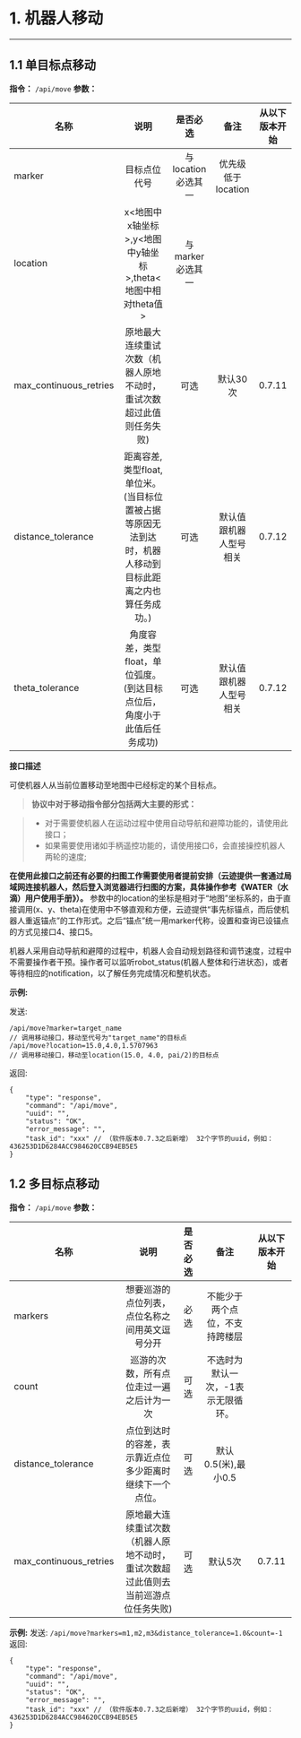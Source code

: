 # 1. 机器人移动

---

## 1.1 单目标点移动

**指令：** `/api/move`
**参数：**

|名称|说明|是否必选|备注|从以下版本开始|
|----|:--:|:------:|:--:|:------------:|
|marker|目标点位代号|与location必选其一|优先级低于location| |
|location|x<地图中x轴坐标>,y<地图中y轴坐标>,theta<地图中相对theta值>|与marker必选其一| | |
|max_continuous_retries|原地最大连续重试次数（机器人原地不动时，重试次数超过此值则任务失败)|可选|默认30次|0.7.11|
|distance_tolerance|距离容差,类型float,单位米。(当目标位置被占据等原因无法到达时，机器人移动到目标此距离之内也算任务成功。)|可选|默认值跟机器人型号相关|0.7.12|
|theta_tolerance|角度容差，类型float，单位弧度。(到达目标点位后，角度小于此值后任务成功)|可选|默认值跟机器人型号相关|0.7.12|

**接口描述**

可使机器人从当前位置移动至地图中已经标定的某个目标点。

> **协议中对于移动指令部分包括两大主要的形式：**

> * 对于需要使机器人在运动过程中使用自动导航和避障功能的，请使用此接口；
> * 如果需要使用诸如手柄遥控功能的，请使用接口6，会直接操控机器人两轮的速度;

**在使用此接口之前还有必要的扫图工作需要使用者提前安排（云迹提供一套通过局域网连接机器人，然后登入浏览器进行扫图的方案，具体操作参考《WATER（水滴）用户使用手册》）。**
参数中的location的坐标是相对于“地图”坐标系的，由于直接调用(x、y、theta)在使用中不够直观和方便，云迹提供“事先标锚点，而后使机器人重返锚点”的工作形式。之后“锚点”统一用marker代称，设置和查询已设锚点的方式见接口4、接口5。

机器人采用自动导航和避障的过程中，机器人会自动规划路径和调节速度，过程中不需要操作者干预。操作者可以监听robot_status(机器人整体和行进状态)，或者等待相应的notification，以了解任务完成情况和整机状态。

**示例:**

发送:
```
/api/move?marker=target_name
// 调用移动接口，移动至代号为"target_name"的目标点
/api/move?location=15.0,4.0,1.5707963
// 调用移动接口，移动至location(15.0, 4.0, pai/2)的目标点
```
返回:
```
{
    "type": "response",
    "command": "/api/move",
    "uuid": "",
    "status": "OK",
    "error_message": "",
    "task_id": "xxx" // （软件版本0.7.3之后新增） 32个字节的uuid，例如：436253D1D6284ACC984620CCB94EB5E5
}
```

## 1.2 多目标点移动
**指令：** `/api/move`
**参数：**

|名称|说明|是否必选|备注|从以下版本开始|
|----|:--:|:------:|:--:|:------------:|
|markers|想要巡游的点位列表，点位名称之间用英文逗号分开|必选|不能少于两个点位，不支持跨楼层| |
|count|巡游的次数，所有点位走过一遍之后计为一次|可选|不选时为默认一次，-1表示无限循环。| |
|distance_tolerance|点位到达时的容差，表示靠近点位多少距离时继续下一个点位。|可选|默认0.5(米),最小0.5| |
|max_continuous_retries|原地最大连续重试次数（机器人原地不动时，重试次数超过此值则去当前巡游点位任务失败)	|可选|默认5次|0.7.11|

**示例:**
发送: `/api/move?markers=m1,m2,m3&distance_tolerance=1.0&count=-1`
返回:
```
{
    "type": "response",
    "command": "/api/move",
    "uuid": "",
    "status": "OK",
    "error_message": "",
    "task_id": "xxx" // （软件版本0.7.3之后新增） 32个字节的uuid，例如：436253D1D6284ACC984620CCB94EB5E5
}
```

